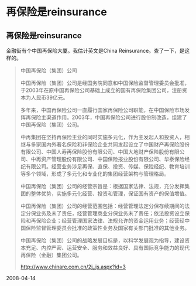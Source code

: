 # 再保险是reinsurance

## 再保险是reinsurance

金融街有个中国再保险大厦。我估计英文是China Reinsurance。查了一下，是这样的。


> 中国再保险（集团）公司
>  
>  中国再保险（集团）公司是经国务院同意和中国保险监督管理委员会批准，于2003年在原中国再保险公司基础上成立的国有再保险集团公司，注册资本为人民币39亿元。
> 
>  多年来，中国再保险公司一直履行国家再保险公司职能，在中国保险市场发挥再保险主渠道作用。2003年，中国再保险公司进行股份制改造，组建了中国再保险（集团）公司。 
>  
>  中再集团在坚持再保险主业的同时实施多元化，作为主发起人和投资人，相继与多家国内外著名保险和非保险企业共同发起设立了中国财产再保险股份有限公司、中国人寿再保险股份有限公司、中国大地财产保险股份有限公司、中再资产管理股份有限公司、中国保险报业股份有限公司、华泰保险经纪有限公司。经营业务涉足再保、直保、投资、传媒、保险经纪、教育培训等多个领域，形成了多元化和专业化的集团经营架构与管理格局。
> 
>  中国再保险（集团）公司的经营宗旨是：根据国家法律、法规，充分发挥集团的整体优势，实施多元化经营、投资和管理，保证国有资产的保值增值。
> 
>  中国再保险（集团）公司的经营范围包括：经营管理法定分保存续期间的法定分保业务及未了责任，经营管理商业分保业务未了责任；依法投资设立保险和再保险企业；经营管理国家法律、法规允许的资金运用业务；经营经中国保险监督管理委员会批准的政策性业务及国家有关部门批准的其他业务。
> 
>  中国再保险（集团）公司的战略发展目标是，以科学发展观为指导，建设资本充足、内控严密、运营安全、服务和效益良好、具有国际竞争能力的现代再保险（金融）集团公司。
> 
> http://www.chinare.com.cn/2j_js.aspx?id=3



2008-04-14